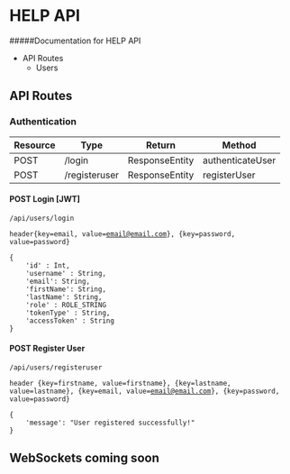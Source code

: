 # HELP API
#####Documentation for HELP API
- API Routes
    - Users

## API Routes
### Authentication

| Resource |   Type   | Return | Method |
|----------|----------|--------|--------|
| POST | /login | ResponseEntity | authenticateUser |
| POST | /registeruser | ResponseEntity | registerUser |

#### POST Login [JWT]
<code>/api/users/login</code>

<code>header{key=email, value=email@email.com}, {key=password, value=password}</code>
```json=
{ 
    'id' : Int,
    'username' : String,
    'email': String,
    'firstName': String,
    'lastName': String,
    'role' : ROLE_STRING
    'tokenType' : String,
    'accessToken' : String
}
```

#### POST Register User
<code>/api/users/registeruser</code>

<code>header {key=firstname, value=firstname}, {key=lastname, value=lastname}, {key=email, value=email@email.com}, 
{key=password, value=password}</code>
```json=
{ 
    'message': "User registered successfully!"
}
```

## WebSockets coming soon
